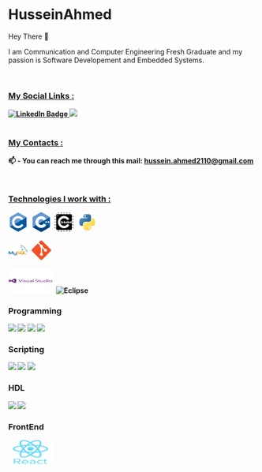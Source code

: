 # HusseinAhmed

<!--### Hi there 👋 __>

<!--
**husseinAhmed10/HusseinAhmed** is a ✨ _special_ ✨ repository because its `README.md` (this file) appears on your GitHub profile.

Here are some ideas to get you started:

- 🔭 I’m currently working on ...
- 🌱 I’m currently learning ...
- 👯 I’m looking to collaborate on ...
- 🤔 I’m looking for help with ...
- 💬 Ask me about ...
- 📫 How to reach me: ...
- 😄 Pronouns: ...
- ⚡ Fun fact: ...
-->


 Hey There 👋


I am Communication and Computer Engineering Fresh Graduate and my passion is Software Developement and Embedded Systems.

<br>



### <ins> <b>My Social Links <b>:</ins>
<div id="badges">
  <a href="https://www.linkedin.com/in/hussein-ahmed-0843b91b3/">
    <img src="https://img.shields.io/badge/LinkedIn-blue?style=for-the-badge&logo=linkedin&logoColor=white" alt="LinkedIn Badge"/>
  </a>
  <a href="https://www.facebook.com/profile.php?id=100027406513870">
    <img src="https://img.shields.io/badge/FaceBook-blue?style=for-the-badge&logo=FaceBook&logoColor=white%22%20alt=%22FaceBook%20Badge"/>
  </a>
</div>

<br>


### <ins> <b> My Contacts <b>:</ins><br/>

📫 - You can reach me through this mail: hussein.ahmed2110@gmail.com

<br>


### <ins> <b>Technologies I work with <b>:</ins>



<div>
  <img src="https://raw.githubusercontent.com/devicons/devicon/1119b9f84c0290e0f0b38982099a2bd027a48bf1/icons/c/c-original.svg" title="C" alt="C" width="40" height="40"/>&nbsp;
  <img src="https://raw.githubusercontent.com/devicons/devicon/1119b9f84c0290e0f0b38982099a2bd027a48bf1/icons/cplusplus/cplusplus-original.svg" title="C++" alt="Cplusplus" width="40" height="40"/>&nbsp;
   <img src="https://raw.githubusercontent.com/devicons/devicon/1119b9f84c0290e0f0b38982099a2bd027a48bf1/icons/embeddedc/embeddedc-original-wordmark.svg"  title="Embedded C" alt="Embedded C" width="40" height="40"/>&nbsp;
  <img src="https://raw.githubusercontent.com/devicons/devicon/1119b9f84c0290e0f0b38982099a2bd027a48bf1/icons/python/python-original.svg" title="Python" alt="Python" width="40" height="40"/>&nbsp;

  <img src="https://raw.githubusercontent.com/devicons/devicon/1119b9f84c0290e0f0b38982099a2bd027a48bf1/icons/mysql/mysql-original-wordmark.svg" title="mySQL" alt="mySQL" width="40" height="40"/>&nbsp;
  <img src="https://raw.githubusercontent.com/devicons/devicon/1119b9f84c0290e0f0b38982099a2bd027a48bf1/icons/git/git-original.svg" title="git" alt="git" width="40" height="40"/>&nbsp;

   <img src="https://github.com/devicons/devicon/blob/master/icons/visualstudio/visualstudio-plain-wordmark.svg" title="vsCode" alt="vsCode" width="90" height="50"/>&nbsp;
    <img src="https://www.eclipse.org/org/artwork/images/eclipse_ide_logo.png"  title="Eclipse" alt="Eclipse" width="90" height="50"/>&nbsp;


</div>

### Programming

![](https://img.shields.io/badge/Programming-C-informational?style=flat&logo=c&logoColor=white&color=blue)
![](https://img.shields.io/badge/Programming-C++-informational?style=flat&logo=cplusplus&logoColor=white&color=blue)
![](https://img.shields.io/badge/Programming-C%23-informational?style=flat&logo=csharp&logoColor=white&color=blue)
![](https://img.shields.io/badge/Programming-X86_Assembly-informational?style=flat&logo=asm&logoColor=white&color=blue)

### Scripting

![](https://img.shields.io/badge/Scripting-Python-informational?style=flat&logo=Python&logoColor=white&color=blue)
![](https://img.shields.io/badge/Scripting-MATLAB-informational?style=flat&logo=MATLAB&logoColor=white&color=blue)
![](https://img.shields.io/badge/Scripting-BASH-informational?style=flat&logo=bash&logoColor=white&color=blue)


### HDL

![](https://img.shields.io/badge/Hardware-Verilog-informational?style=flat&logo=verilog&logoColor=white&color=blue)
![](https://img.shields.io/badge/Hardware-VHDL-informational?style=flat&logo=verilog&logoColor=white&color=blue)

### FrontEnd
<img src="https://raw.githubusercontent.com/devicons/devicon/55609aa5bd817ff167afce0d965585c92040787a/icons/react/react-original-wordmark.svg"  title="react" alt="Eclipse" width="90" height="50"/>&nbsp;

